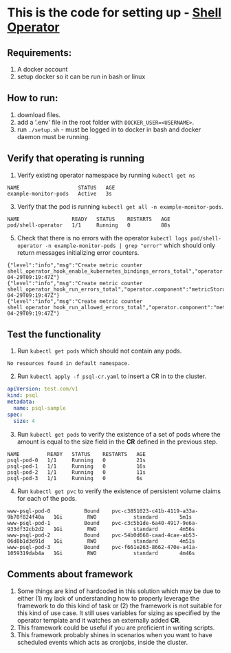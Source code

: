 # This is the code for setting up - [Shell Operator](https://github.com/flant/shell-operator)

## Requirements:
1. A docker account
2. setup docker so it can be run in bash or linux



## How to run:
1. download files.
2. add a '.env' file in the root folder with `DOCKER_USER=<USERNAME>`.
3. run `./setup.sh` - must be logged in to docker in bash and docker daemon must be running.

## Verify that operating is running
1. Verify existing operator namespace by running `kubectl get ns`
```console
NAME                   STATUS   AGE
example-monitor-pods   Active   3s
```

3. Verify that the pod is running `kubectl get all -n example-monitor-pods`.
```console
NAME                 READY   STATUS    RESTARTS   AGE
pod/shell-operator   1/1     Running   0          88s
```
5. Check that there is no errors with the operator `kubectl logs pod/shell-operator -n example-monitor-pods | grep "error"` which should only return messages initializing error counters. 

```console
{"level":"info","msg":"Create metric counter shell_operator_hook_enable_kubernetes_bindings_errors_total","operator.component":"metricStorage","time":"2022-04-29T09:19:47Z"}
{"level":"info","msg":"Create metric counter shell_operator_hook_run_errors_total","operator.component":"metricStorage","time":"2022-04-29T09:19:47Z"}
{"level":"info","msg":"Create metric counter shell_operator_hook_run_allowed_errors_total","operator.component":"metricStorage","time":"2022-04-29T09:19:47Z"}
```

## Test the functionality
1. Run `kubectl get pods` which should not contain any pods.
```console
No resources found in default namespace.
```
2. Run `kubectl apply -f psql-cr.yaml` to insert a CR in to the cluster.
```yaml
apiVersion: test.com/v1
kind: psql
metadata:
  name: psql-sample
spec:
  size: 4
```
3. Run `kubectl get pods` to verify the existence of a set of pods where the amount is equal to the size field in the **CR** defined in the previous step.

```console
NAME         READY   STATUS    RESTARTS   AGE
psql-pod-0   1/1     Running   0          21s
psql-pod-1   1/1     Running   0          16s
psql-pod-2   1/1     Running   0          11s
psql-pod-3   1/1     Running   0          6s
```
4. Run `kubectl get pvc` to verify the existence of persistent volume claims for each of the pods.
```console
www-psql-pod-0           Bound    pvc-c3851023-c41b-4119-a33a-9b70f824f40a   1Gi        RWO            standard       5m1s
www-psql-pod-1           Bound    pvc-c3c5b1de-6a40-4917-9e6a-933df32cb2d2   1Gi        RWO            standard       4m56s
www-psql-pod-2           Bound    pvc-54b0d668-caad-4cae-ab53-06d8b1d3d91d   1Gi        RWO            standard       4m51s
www-psql-pod-3           Bound    pvc-f661e263-8662-470e-a41a-1059319dab4a   1Gi        RWO            standard       4m46s
```

## Comments about framework

1. Some things are kind of hardcoded in this solution which may be due to either (1) my lack of understanding how to properly leverage the framework to do this kind of task or (2) the framework is not suitable for this kind of use case. It still uses variables for sizing as specified by the operator template and it watches an externally added **CR**.
2. This framework could be useful if you are proficient in writing scripts.
3. This framework probably shines in scenarios when you want to have scheduled events which acts as cronjobs, inside the cluster.
